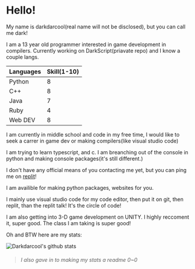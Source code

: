 # Hello!
My name is darkdarcool(real name will not be disclosed), but you can call me dark!

I am a 13 year old programmer interested in game development in compilers. Currently working on DarkScript(priavate repo) and I know a couple langs.

| Languages | Skill(1-10) |
|-----------|-------------|
| Python    | 8           |
| C++       | 8           |
| Java      | 7           |
| Ruby      | 4           |
| Web DEV   | 8           | 


I am currently in middle school and code in my free time, I would like to seek a carrer in game dev or making compilers(like visual studio code)


I am trying to learn typescript, and c. I am breanching out of the console in python and making console packages(it's still different.)

I don't have any official means of you contacting me yet, but you can ping me on [replit](https://replit.com/@darkdarcool)! 

I am availible for making python packages, websites for you.

I mainly use visual studio code for my code editor, then put it on git, then replit, than the replit talk! It's the circle of code!  

I am also getting into 3-D game development on UNITY. I highly reccoment it, super good. The class I am taking is super good!


Oh and BTW here are my stats:

![Darkdarcool's github stats](https://github-readme-stats.vercel.app/api?username=darkdarcool)


> ###### I also gave in to making my stats a readme 0~0

